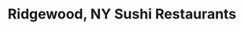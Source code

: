 ---
layout: city
title: Ridgewood, NY Sushi Restaurants
permalink: /new-york/ridgewood/
stateAbbr: NY
stateName: New York
cityName: Ridgewood

---